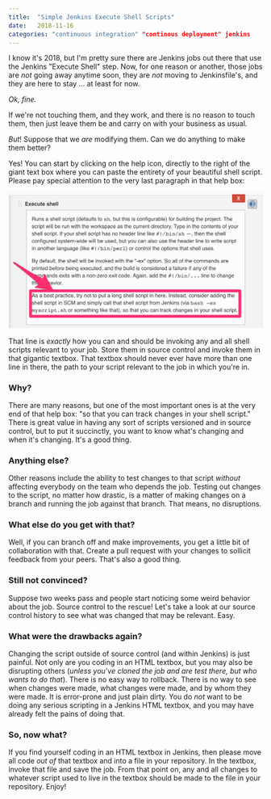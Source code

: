 ```yaml
---
title:  "Simple Jenkins Execute Shell Scripts"
date:   2018-11-16
categories: "continuous integration" "continous deployment" jenkins
---
```


I know it's 2018, but I'm pretty sure there are Jenkins jobs out there that use
the Jenkins "Execute Shell" step. Now, for one reason or another, those jobs
are _not_ going away anytime soon, they are _not_ moving to Jenkinsfile's, and
they are here to stay ... at least for now.

_Ok, fine._

If we're not touching them, and they work, and there is no reason to touch
them, then just leave them be and carry on with your business as usual.

_But_! Suppose that we _are_ modifying them. Can we do anything to make them
better?

Yes! You can start by clicking on the help icon, directly to the right of the
giant text box where you can paste the entirety of your beautiful shell script.
Please pay special attention to the very last paragraph in that help box:

![Jenkins Execute Shell Help](/assets/images/jenkins-execute-shell-help.png)

That line is _exactly_ how you can and should be invoking any and all shell
scripts relevant to your job. Store them in source control and invoke them in
that gigantic textbox. That textbox should never ever have more than one line
in there, the path to your script relevant to the job in which you're in.

### Why?

There are many reasons, but one of the most important ones is at the very end
of that help box: "so that you can track changes in your shell script." There
is great value in having any sort of scripts versioned and in source control,
but to put it succinctly, you want to know what's changing and when it's
changing. It's a good thing.


### Anything else?

Other reasons include the ability to test changes to that script _without_
affecting everybody on the team who depends the job. Testing out changes to the
script, no matter how drastic, is a matter of making changes on a branch and
running the job against that branch. That means, no disruptions.

### What else do you get with that?

Well, if you can branch off and make improvements, you get a little bit of
collaboration with that. Create a pull request with your changes to sollicit
feedback from your peers. That's also a good thing.

### Still not convinced?

Suppose two weeks pass and people start noticing some weird behavior about the
job. Source control to the rescue! Let's take a look at our source control
history to see what was changed that may be relevant. Easy.


### What were the drawbacks again?

Changing the script outside of source control (and within Jenkins) is just
painful. Not only are you coding in an HTML textbox, but you may also be
disrupting others (_unless you've cloned the job and are test there, but who
wants to do that_).  There is no easy way to rollback. There is no way to see
when changes were made, what changes were made, and by whom they were made. It
is error-prone and just plain dirty. You do _not_ want to be doing any serious
scripting in a Jenkins HTML textbox, and you may have already felt the pains of
doing that.


### So, now what?

If you find yourself coding in an HTML textbox in Jenkins, then please move all
code _out of_ that textbox and into a file in your repository. In the textbox,
invoke that file and save the job. From that point on, any and all changes to
whatever script used to live in the textbox should be made to the file in your
repository. Enjoy!
